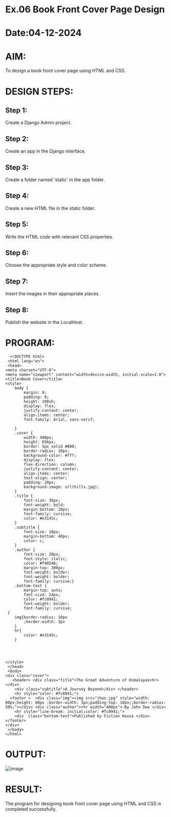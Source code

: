 # Ex.06 Book Front Cover Page Design
# Date:04-12-2024
# AIM:
To design a book front cover page using HTML and CSS.

# DESIGN STEPS:
## Step 1:
Create a Django Admin project.

## Step 2:
Create an app in the Django interface.

## Step 3:
Create a folder named 'static' in the app folder.

## Step 4:
Create a new HTML file in the static folder.

## Step 5:
Write the HTML code with relevant CSS properties.

## Step 6:
Choose the appropriate style and color scheme.

## Step 7:
Insert the images in their appropriate places.

## Step 8:
Publish the website in the LocalHost.

# PROGRAM:
      <!DOCTYPE html>
     <html lang="en">
     <head>
    <meta charset="UTF-8">
    <meta name="viewport" content="width=device-width, initial-scale=1.0">
    <title>Book Cover</title>
    <style>
        body {
            margin: 0;
            padding: 0;
            height: 100vh;
            display: flex;
            justify-content: center;
            align-items: center;
            font-family: Arial, sans-serif;
            
        }
        .cover {
            width: 440px;
            height: 656px;
            border: 5px solid #000;
            border-radius: 10px;
            background-color: #fff;
            display: flex;
            flex-direction: column;
            justify-content: center;
            align-items: center;
            text-align: center;
            padding: 20px;
            background-image: url(hills.jpg);
        }
        .title {
            font-size: 36px;
            font-weight: bold;
            margin-bottom: 20px;
            font-family: cursive;
            color: #e3145c;
        }
        .subtitle {
            font-size: 18px;
            margin-bottom: 40px;
            color: c;
        }
        .author {
            font-size: 20px;
            font-style: italic;
            color: #f90546;
            margin-top: 300px;
            font-weight: bolder;
            font-weight: bolder;
            font-family: cursive;}
        .bottom-text {
            margin-top: auto;
            font-size: 24px;
            color: #fc0941;
            font-weight: bolder;
            font-family: cursive;
     }
        img{border-radius: 10px
            ;border-width: 3px
        }
        hr{
            color: #e3145c;
        }

        
        
        
    </style>
     </head>
     <body>
    <div class="cover">
       <header> <div class="title">The Great Adventure of Himalayas<hr></div>
        <div class="subtitle">A Journey Beyond</div> </header>
        <hr style="color: #fc0941;">
      <footer >  <div class="img"><img src="jhon.jpg" style="width: 80px;height: 80px ;border-width: 3px;padding-top: 10px;;border-radius: 50%;"></div> <div class="author"><hr width="400px">-By John Doe </div>
        <hr style="line-break: initial;color: #fc0941;">
        <div  class="bottom-text">Published by Fiction House </div></footer>
    </div>
     </body>
    </html>
# OUTPUT:
![image](https://github.com/user-attachments/assets/907a9a1b-d73b-4d42-bda6-719e5212d09a)

# RESULT:
The program for designing book front cover page using HTML and CSS is completed successfully.
